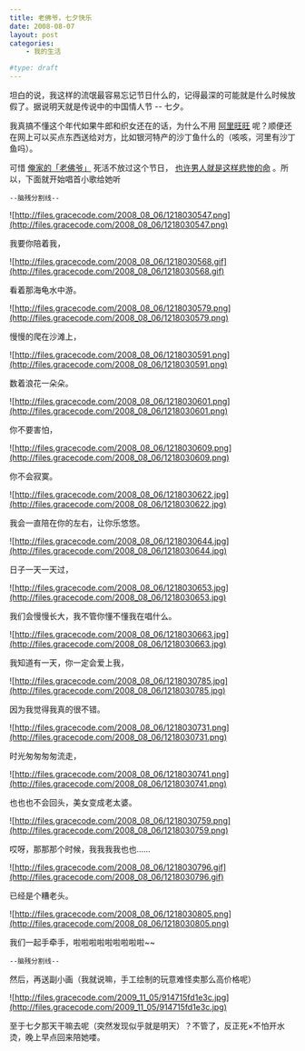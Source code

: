 ```yaml
---
title: 老佛爷，七夕快乐
date: 2008-08-07
layout: post
categories:
    - 我的生活

#type: draft
---
```


坦白的说，我这样的流氓最容易忘记节日什么的，记得最深的可能就是什么时候放假了。据说明天就是传说中的中国情人节 -- 七夕。

我真搞不懂这个年代如果牛郎和织女还在的话，为什么不用 [阿里旺旺](http://www.taobao.com/wangwang/) 呢？顺便还在网上可以买点东西送给对方，比如银河特产的沙丁鱼什么的（咳咳，河里有沙丁鱼吗）。

可惜 [俺家的「老佛爷」](http://www.yiyitoo.com/) 死活不放过这个节日， [也许男人就是这样悲惨的命](http://www.yiyitoo.com/archives/673) 。所以，下面就开始唱首小歌给她听

`--脑残分割线--`

![http://files.gracecode.com/2008_08_06/1218030547.png](http://files.gracecode.com/2008_08_06/1218030547.png)

我要你陪着我，

![http://files.gracecode.com/2008_08_06/1218030568.gif](http://files.gracecode.com/2008_08_06/1218030568.gif)

看着那海龟水中游。

![http://files.gracecode.com/2008_08_06/1218030579.png](http://files.gracecode.com/2008_08_06/1218030579.png)

慢慢的爬在沙滩上，

![http://files.gracecode.com/2008_08_06/1218030591.png](http://files.gracecode.com/2008_08_06/1218030591.png)

数着浪花一朵朵。

![http://files.gracecode.com/2008_08_06/1218030601.png](http://files.gracecode.com/2008_08_06/1218030601.png)

你不要害怕，

![http://files.gracecode.com/2008_08_06/1218030609.png](http://files.gracecode.com/2008_08_06/1218030609.png)

你不会寂寞。

![http://files.gracecode.com/2008_08_06/1218030622.jpg](http://files.gracecode.com/2008_08_06/1218030622.jpg)

我会一直陪在你的左右，让你乐悠悠。

![http://files.gracecode.com/2008_08_06/1218030644.jpg](http://files.gracecode.com/2008_08_06/1218030644.jpg)

日子一天一天过，

![http://files.gracecode.com/2008_08_06/1218030653.jpg](http://files.gracecode.com/2008_08_06/1218030653.jpg)

我们会慢慢长大，我不管你懂不懂我在唱什么。

![http://files.gracecode.com/2008_08_06/1218030663.jpg](http://files.gracecode.com/2008_08_06/1218030663.jpg)

我知道有一天，你一定会爱上我，

![http://files.gracecode.com/2008_08_06/1218030785.jpg](http://files.gracecode.com/2008_08_06/1218030785.jpg)

因为我觉得我真的很不错。

![http://files.gracecode.com/2008_08_06/1218030731.png](http://files.gracecode.com/2008_08_06/1218030731.png)

时光匆匆匆匆流走，

![http://files.gracecode.com/2008_08_06/1218030741.png](http://files.gracecode.com/2008_08_06/1218030741.png)

也也也不会回头，美女变成老太婆。

![http://files.gracecode.com/2008_08_06/1218030759.png](http://files.gracecode.com/2008_08_06/1218030759.png)

哎呀，那那那个时候，我我我我也也……

![http://files.gracecode.com/2008_08_06/1218030796.gif](http://files.gracecode.com/2008_08_06/1218030796.gif)

已经是个糟老头。

![http://files.gracecode.com/2008_08_06/1218030805.png](http://files.gracecode.com/2008_08_06/1218030805.png)

我们一起手牵手，啦啦啦啦啦啦啦啦啦~~

`--脑残分割线--`

然后，再送副小画（我就说嘛，手工绘制的玩意难怪卖那么高价格呢）

![http://files.gracecode.com/2009_11_05/914715fd1e3c.jpg](http://files.gracecode.com/2009_11_05/914715fd1e3c.jpg)

至于七夕那天干嘛去呢（突然发现似乎就是明天）？不管了，反正死×不怕开水烫，晚上早点回来陪她喽。
